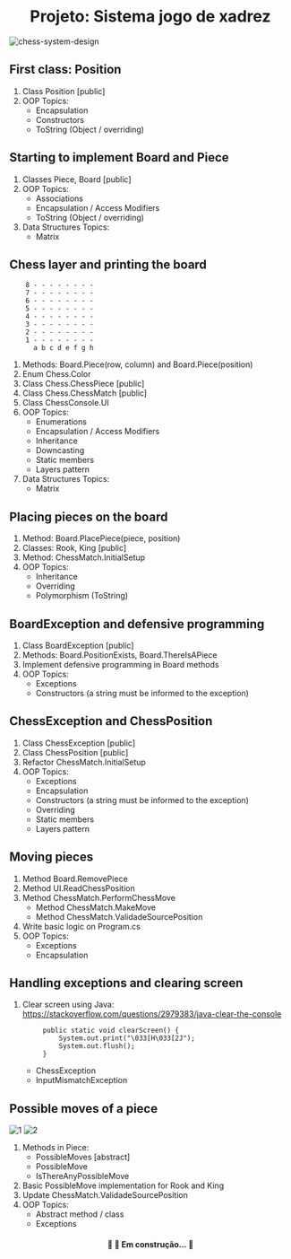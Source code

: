 <h1 align="center">Projeto: Sistema jogo de xadrez</h1>

![chess-system-design](https://user-images.githubusercontent.com/62703587/111727080-f7b83700-8848-11eb-8ffb-9d534284f294.png)


## First class: Position
1. Class Position [public]
2. OOP Topics:
	- Encapsulation
	- Constructors
	- ToString (Object / overriding)

## Starting to implement Board and Piece
1. Classes Piece, Board [public]
2. OOP Topics:
	- Associations
	- Encapsulation / Access Modifiers
	- ToString (Object / overriding)
3. Data Structures Topics:
	- Matrix

## Chess layer and printing the board
		8 - - - - - - - -
		7 - - - - - - - -
		6 - - - - - - - -
		5 - - - - - - - -
		4 - - - - - - - -
		3 - - - - - - - -
		2 - - - - - - - -
		1 - - - - - - - -
		  a b c d e f g h

1. Methods: Board.Piece(row, column) and Board.Piece(position)
2. Enum Chess.Color
3. Class Chess.ChessPiece [public]
4. Class Chess.ChessMatch [public]
5. Class ChessConsole.UI
6. OOP Topics:
	- Enumerations
	- Encapsulation / Access Modifiers
	- Inheritance
	- Downcasting
	- Static members
	- Layers pattern
7. Data Structures Topics:
	- Matrix
 
## Placing pieces on the board 
1. Method: Board.PlacePiece(piece, position)
2. Classes: Rook, King [public]
3. Method: ChessMatch.InitialSetup
4. OOP Topics:
	- Inheritance
	- Overriding
	- Polymorphism (ToString)

## BoardException and defensive programming 
1. Class BoardException [public]
2. Methods: Board.PositionExists, Board.ThereIsAPiece
3. Implement defensive programming in Board methods
4. OOP Topics:
	- Exceptions
	- Constructors (a string must be informed to the exception)

## ChessException and ChessPosition 
1. Class ChessException [public]
2. Class ChessPosition [public]
3. Refactor ChessMatch.InitialSetup
4. OOP Topics:
	- Exceptions
	- Encapsulation
	- Constructors (a string must be informed to the exception)
	- Overriding
	- Static members
	- Layers pattern

## Moving pieces 
1. Method Board.RemovePiece
2. Method UI.ReadChessPosition
3. Method ChessMatch.PerformChessMove
	- Method ChessMatch.MakeMove
	- Method ChessMatch.ValidadeSourcePosition
4. Write basic logic on Program.cs
5. OOP Topics:
	- Exceptions
	- Encapsulation

## Handling exceptions and clearing screen
1. Clear screen using Java:<br>
	https://stackoverflow.com/questions/2979383/java-clear-the-console

			public static void clearScreen() {
				System.out.print("\033[H\033[2J");
				System.out.flush();
			}

	- ChessException
	- InputMismatchException

## Possible moves of a piece
![1](https://user-images.githubusercontent.com/62703587/113467178-a21e8580-9417-11eb-9be3-2010b78c054b.PNG)
![2](https://user-images.githubusercontent.com/62703587/113467180-a6e33980-9417-11eb-9e3e-ac7a1ef90b41.PNG)

1. Methods in Piece:
	- PossibleMoves [abstract]
	- PossibleMove
	- IsThereAnyPossibleMove
2. Basic PossibleMove implementation for Rook and King
3. Update ChessMatch.ValidadeSourcePosition
4. OOP Topics:
	- Abstract method / class
	- Exceptions	


 
<h4 align="center"> 
	🚧  🚀 Em construção...  🚧
</h4>

